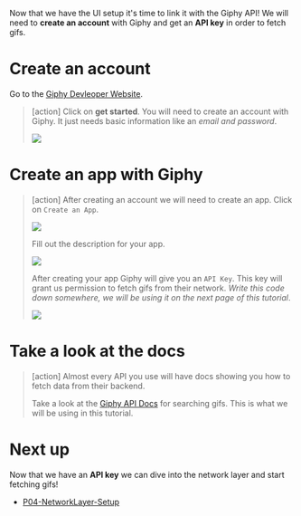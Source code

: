 
Now that we have the UI setup it's time to link it with the Giphy API! We will need to **create an account** with Giphy and get an **API key** in order to fetch gifs.

# Create an account

Go to the [Giphy Devleoper Website](https://developers.giphy.com/).

> [action]
> Click on **get started**. You will need to create an account with Giphy. It just needs basic information like an _email and password_.
>
> ![](./assets/GetStarted.png)
>

# Create an app with Giphy

> [action]
> After creating an account we will need to create an app. Click on `Create an App`.
>
> ![](./assets/createApp.png)
>
> Fill out the description for your app.
>
> ![](./assets/appDesc.png)
>
> After creating your app Giphy will give you an `API Key`. This key will grant us permission to fetch gifs from their network. _Write this code down somewhere, we will be using it on the next page of this tutorial_.
>
> ![](./assets/apiKey.png)
>

# Take a look at the docs

> [action]
> Almost every API you use will have docs showing you how to fetch data from their backend.
>
> Take a look at the [Giphy API Docs](https://developers.giphy.com/docs/api/endpoint#search) for searching gifs. This is what we will be using in this tutorial.

# Next up

Now that we have an **API key** we can dive into the network layer and start fetching gifs!

- [P04-NetworkLayer-Setup](../P04-NetworkLayer-Setup)
